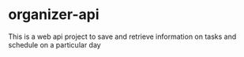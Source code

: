 # organizer-api
This is a web api project to save and retrieve information on tasks and schedule on a particular day
